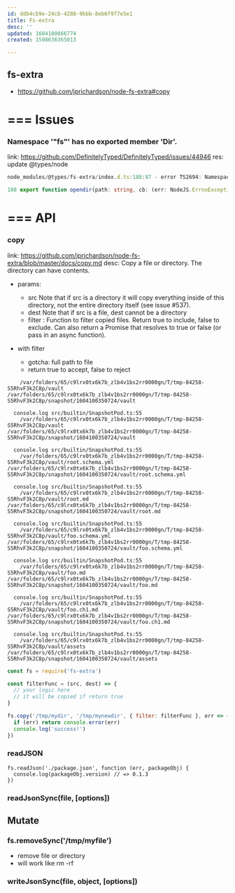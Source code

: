 ```yaml
---
id: ddb4cb9e-24cb-4288-9bbb-8eb6f9f7e5e1
title: Fs-extra
desc: ''
updated: 1604100866774
created: 1598636365013

---
```


## fs-extra
- https://github.com/jprichardson/node-fs-extra#copy

# === Issues

### Namespace '"fs"' has no exported member 'Dir'.
link: https://github.com/DefinitelyTyped/DefinitelyTyped/issues/44946
res: update @types/node

```ts
node_modules/@types/fs-extra/index.d.ts:188:87 - error TS2694: Namespace '"fs"' has no exported member 'Dir'.

188 export function opendir(path: string, cb: (err: NodeJS.ErrnoException | null, dir: fs.Dir) => void): void;
```

# === API

### copy
link: https://github.com/jprichardson/node-fs-extra/blob/master/docs/copy.md
desc: Copy a file or directory. The directory can have contents.

- params:
  - src <String> Note that if src is a directory it will copy everything inside of this directory, not the entire directory itself (see issue #537).
  - dest <String> Note that if src is a file, dest cannot be a directory 
  - filter <Function>: Function to filter copied files. Return true to include, false to exclude. Can also return a Promise that resolves to true or false (or pass in an async function).


- with filter
  - gotcha: full path to file
  - return true to accept, false to reject

```
    /var/folders/65/c9lrx0tx6k7b_zlb4v1bs2rr0000gn/T/tmp-84258-S5RhvF3k2C8p/vault /var/folders/65/c9lrx0tx6k7b_zlb4v1bs2rr0000gn/T/tmp-84258-S5RhvF3k2C8p/snapshot/1604100350724/vault

  console.log src/builtin/SnapshotPod.ts:55
    /var/folders/65/c9lrx0tx6k7b_zlb4v1bs2rr0000gn/T/tmp-84258-S5RhvF3k2C8p/vault /var/folders/65/c9lrx0tx6k7b_zlb4v1bs2rr0000gn/T/tmp-84258-S5RhvF3k2C8p/snapshot/1604100350724/vault

  console.log src/builtin/SnapshotPod.ts:55
    /var/folders/65/c9lrx0tx6k7b_zlb4v1bs2rr0000gn/T/tmp-84258-S5RhvF3k2C8p/vault/root.schema.yml /var/folders/65/c9lrx0tx6k7b_zlb4v1bs2rr0000gn/T/tmp-84258-S5RhvF3k2C8p/snapshot/1604100350724/vault/root.schema.yml

  console.log src/builtin/SnapshotPod.ts:55
    /var/folders/65/c9lrx0tx6k7b_zlb4v1bs2rr0000gn/T/tmp-84258-S5RhvF3k2C8p/vault/root.md /var/folders/65/c9lrx0tx6k7b_zlb4v1bs2rr0000gn/T/tmp-84258-S5RhvF3k2C8p/snapshot/1604100350724/vault/root.md

  console.log src/builtin/SnapshotPod.ts:55
    /var/folders/65/c9lrx0tx6k7b_zlb4v1bs2rr0000gn/T/tmp-84258-S5RhvF3k2C8p/vault/foo.schema.yml /var/folders/65/c9lrx0tx6k7b_zlb4v1bs2rr0000gn/T/tmp-84258-S5RhvF3k2C8p/snapshot/1604100350724/vault/foo.schema.yml

  console.log src/builtin/SnapshotPod.ts:55
    /var/folders/65/c9lrx0tx6k7b_zlb4v1bs2rr0000gn/T/tmp-84258-S5RhvF3k2C8p/vault/foo.md /var/folders/65/c9lrx0tx6k7b_zlb4v1bs2rr0000gn/T/tmp-84258-S5RhvF3k2C8p/snapshot/1604100350724/vault/foo.md

  console.log src/builtin/SnapshotPod.ts:55
    /var/folders/65/c9lrx0tx6k7b_zlb4v1bs2rr0000gn/T/tmp-84258-S5RhvF3k2C8p/vault/foo.ch1.md /var/folders/65/c9lrx0tx6k7b_zlb4v1bs2rr0000gn/T/tmp-84258-S5RhvF3k2C8p/snapshot/1604100350724/vault/foo.ch1.md

  console.log src/builtin/SnapshotPod.ts:55
    /var/folders/65/c9lrx0tx6k7b_zlb4v1bs2rr0000gn/T/tmp-84258-S5RhvF3k2C8p/vault/assets /var/folders/65/c9lrx0tx6k7b_zlb4v1bs2rr0000gn/T/tmp-84258-S5RhvF3k2C8p/snapshot/1604100350724/vault/assets

```

```js
const fs = require('fs-extra')

const filterFunc = (src, dest) => {
  // your logic here
  // it will be copied if return true
}

fs.copy('/tmp/mydir', '/tmp/mynewdir', { filter: filterFunc }, err => {
  if (err) return console.error(err)
  console.log('success!')
})
```


### readJSON

```
fs.readJson('./package.json', function (err, packageObj) {
  console.log(packageObj.version) // => 0.1.3
})
```

### readJsonSync(file, [options])


## Mutate

### fs.removeSync('/tmp/myfile')
- remove file or directory
- will work like rm -rf


### writeJsonSync(file, object, [options])
